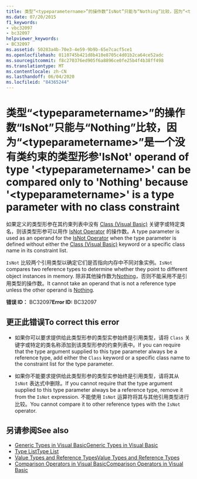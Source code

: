 ```yaml
---
title: 类型“<typeparametername>”的操作数“IsNot”只能与“Nothing”比较，因为“<typeparametername>”是一个没有类约束的类型形参
ms.date: 07/20/2015
f1_keywords:
- vbc32097
- bc32097
helpviewer_keywords:
- BC32097
ms.assetid: 50283a4b-70e3-4e59-9b9b-65e7cacf5ce1
ms.openlocfilehash: 0110745b421d8b410e8705c4d01b2ca64ce52adc
ms.sourcegitcommit: f8c270376ed905f6a8896ce0fe25b4f4b38ff498
ms.translationtype: MT
ms.contentlocale: zh-CN
ms.lasthandoff: 06/04/2020
ms.locfileid: "84365244"
---
```

# <a name="isnot-operand-of-type-typeparametername-can-be-compared-only-to-nothing-because-typeparametername-is-a-type-parameter-with-no-class-constraint"></a><span data-ttu-id="4281d-102">类型“\<typeparametername>”的操作数“IsNot”只能与“Nothing”比较，因为“\<typeparametername>”是一个没有类约束的类型形参</span><span class="sxs-lookup"><span data-stu-id="4281d-102">'IsNot' operand of type '\<typeparametername>' can be compared only to 'Nothing' because '\<typeparametername>' is a type parameter with no class constraint</span></span>
<span data-ttu-id="4281d-103">如果定义的类型形参在其约束列表中没有 [Class (Visual Basic)](../language-reference/operators/isnot-operator.md) 关键字或特定类名，则该类型形参可以用作 [IsNot Operator](../language-reference/statements/class-statement.md) 的操作数。</span><span class="sxs-lookup"><span data-stu-id="4281d-103">A type parameter is used as an operand for the [IsNot Operator](../language-reference/operators/isnot-operator.md) when the type parameter is defined without either the [Class (Visual Basic)](../language-reference/statements/class-statement.md) keyword or a specific class name in its constraint list.</span></span>  
  
 <span data-ttu-id="4281d-104">`IsNot` 比较两个引用类型以确定它们是否指向内存中不同对象实例。</span><span class="sxs-lookup"><span data-stu-id="4281d-104">`IsNot` compares two reference types to determine whether they point to different object instances in memory.</span></span> <span data-ttu-id="4281d-105">除非其他操作数为[Nothing](../language-reference/nothing.md)，否则不能采用不是引用类型的操作数。</span><span class="sxs-lookup"><span data-stu-id="4281d-105">It cannot take an operand that is not a reference type unless the other operand is [Nothing](../language-reference/nothing.md).</span></span>  
  
 <span data-ttu-id="4281d-106">**错误 ID：** BC32097</span><span class="sxs-lookup"><span data-stu-id="4281d-106">**Error ID:** BC32097</span></span>  
  
## <a name="to-correct-this-error"></a><span data-ttu-id="4281d-107">更正此错误</span><span class="sxs-lookup"><span data-stu-id="4281d-107">To correct this error</span></span>  
  
- <span data-ttu-id="4281d-108">如果你可以要求提供给此类型形参的类型实参始终是引用类型，请将 `Class` 关键字或特定的类名称添加到该类型形参的约束列表中。</span><span class="sxs-lookup"><span data-stu-id="4281d-108">If you can require that the type argument supplied to this type parameter always be a reference type, add either the `Class` keyword or a specific class name to the constraint list for the type parameter.</span></span>  
  
- <span data-ttu-id="4281d-109">如果你不能要求提供给此类型形参的类型实参始终是引用类型，请将其从 `IsNot` 表达式中删除。</span><span class="sxs-lookup"><span data-stu-id="4281d-109">If you cannot require that the type argument supplied to this type parameter always be a reference type, remove it from the `IsNot` expression.</span></span> <span data-ttu-id="4281d-110">不能使用 `IsNot` 运算符将其与其他引用类型进行比较。</span><span class="sxs-lookup"><span data-stu-id="4281d-110">You cannot compare it to other reference types with the `IsNot` operator.</span></span>  
  
## <a name="see-also"></a><span data-ttu-id="4281d-111">另请参阅</span><span class="sxs-lookup"><span data-stu-id="4281d-111">See also</span></span>

- [<span data-ttu-id="4281d-112">Generic Types in Visual Basic</span><span class="sxs-lookup"><span data-stu-id="4281d-112">Generic Types in Visual Basic</span></span>](../programming-guide/language-features/data-types/generic-types.md)
- [<span data-ttu-id="4281d-113">Type List</span><span class="sxs-lookup"><span data-stu-id="4281d-113">Type List</span></span>](../language-reference/statements/type-list.md)
- [<span data-ttu-id="4281d-114">Value Types and Reference Types</span><span class="sxs-lookup"><span data-stu-id="4281d-114">Value Types and Reference Types</span></span>](../programming-guide/language-features/data-types/value-types-and-reference-types.md)
- [<span data-ttu-id="4281d-115">Comparison Operators in Visual Basic</span><span class="sxs-lookup"><span data-stu-id="4281d-115">Comparison Operators in Visual Basic</span></span>](../programming-guide/language-features/operators-and-expressions/comparison-operators.md)
